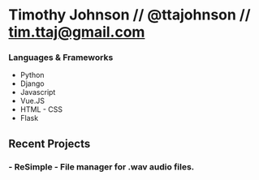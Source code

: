 # Timothy Johnson // @ttajohnson // tim.ttaj@gmail.com

### Languages & Frameworks 
- Python    
- Django
- Javascript
- Vue.JS
- HTML    - CSS
- Flask

## Recent Projects

### - ReSimple  - File manager for .wav audio files.


<!---
ttajohnson/ttajohnson is a ✨ special ✨ repository because its `README.md` (this file) appears on your GitHub profile.
You can click the Preview link to take a look at your changes.
--->
